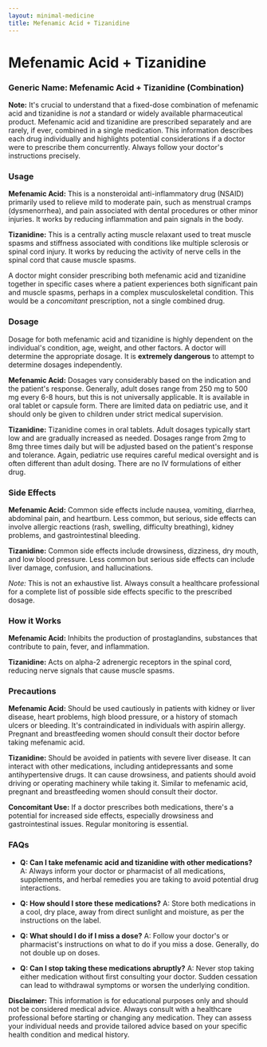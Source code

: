 ```yaml
---
layout: minimal-medicine
title: Mefenamic Acid + Tizanidine
---
```


# Mefenamic Acid + Tizanidine
### Generic Name: Mefenamic Acid + Tizanidine (Combination)

**Note:**  It's crucial to understand that a fixed-dose combination of mefenamic acid and tizanidine is *not* a standard or widely available pharmaceutical product.  Mefenamic acid and tizanidine are prescribed separately and are rarely, if ever, combined in a single medication. This information describes each drug individually and highlights potential considerations if a doctor were to prescribe them concurrently.  Always follow your doctor's instructions precisely.

### Usage

**Mefenamic Acid:** This is a nonsteroidal anti-inflammatory drug (NSAID) primarily used to relieve mild to moderate pain, such as menstrual cramps (dysmenorrhea), and pain associated with dental procedures or other minor injuries.  It works by reducing inflammation and pain signals in the body.


**Tizanidine:** This is a centrally acting muscle relaxant used to treat muscle spasms and stiffness associated with conditions like multiple sclerosis or spinal cord injury. It works by reducing the activity of nerve cells in the spinal cord that cause muscle spasms.

A doctor might consider prescribing both mefenamic acid and tizanidine together in specific cases where a patient experiences both significant pain and muscle spasms,  perhaps in a complex musculoskeletal condition.  This would be a *concomitant* prescription, not a single combined drug.

### Dosage

Dosage for both mefenamic acid and tizanidine is highly dependent on the individual's condition, age, weight, and other factors.  A doctor will determine the appropriate dosage.  It is **extremely dangerous** to attempt to determine dosages independently.

**Mefenamic Acid:**  Dosages vary considerably based on the indication and the patient's response.  Generally, adult doses range from 250 mg to 500 mg every 6-8 hours, but this is not universally applicable.  It is available in oral tablet or capsule form.  There are limited data on pediatric use, and it should only be given to children under strict medical supervision.

**Tizanidine:**  Tizanidine comes in oral tablets.  Adult dosages typically start low and are gradually increased as needed.  Dosages range from 2mg to 8mg three times daily but will be adjusted based on the patient's response and tolerance.  Again, pediatric use requires careful medical oversight and is often different than adult dosing.  There are no IV formulations of either drug.

### Side Effects

**Mefenamic Acid:** Common side effects include nausea, vomiting, diarrhea, abdominal pain, and heartburn. Less common, but serious, side effects can involve allergic reactions (rash, swelling, difficulty breathing), kidney problems, and gastrointestinal bleeding.


**Tizanidine:**  Common side effects include drowsiness, dizziness, dry mouth, and low blood pressure. Less common but serious side effects can include liver damage, confusion, and hallucinations.

*Note:* This is not an exhaustive list.  Always consult a healthcare professional for a complete list of possible side effects specific to the prescribed dosage.

### How it Works

**Mefenamic Acid:** Inhibits the production of prostaglandins, substances that contribute to pain, fever, and inflammation.

**Tizanidine:**  Acts on alpha-2 adrenergic receptors in the spinal cord, reducing nerve signals that cause muscle spasms.

### Precautions

**Mefenamic Acid:**  Should be used cautiously in patients with kidney or liver disease, heart problems, high blood pressure, or a history of stomach ulcers or bleeding.  It's contraindicated in individuals with aspirin allergy.  Pregnant and breastfeeding women should consult their doctor before taking mefenamic acid.


**Tizanidine:**  Should be avoided in patients with severe liver disease.  It can interact with other medications, including antidepressants and some antihypertensive drugs.  It can cause drowsiness, and patients should avoid driving or operating machinery while taking it.  Similar to mefenamic acid, pregnant and breastfeeding women should consult their doctor.


**Concomitant Use:** If a doctor prescribes both medications, there's a potential for increased side effects, especially drowsiness and gastrointestinal issues. Regular monitoring is essential.


### FAQs

* **Q: Can I take mefenamic acid and tizanidine with other medications?**  A:  Always inform your doctor or pharmacist of all medications, supplements, and herbal remedies you are taking to avoid potential drug interactions.

* **Q: How should I store these medications?** A: Store both medications in a cool, dry place, away from direct sunlight and moisture, as per the instructions on the label.

* **Q: What should I do if I miss a dose?** A:  Follow your doctor's or pharmacist's instructions on what to do if you miss a dose.  Generally, do not double up on doses.

* **Q:  Can I stop taking these medications abruptly?** A:  Never stop taking either medication without first consulting your doctor.  Sudden cessation can lead to withdrawal symptoms or worsen the underlying condition.


**Disclaimer:** This information is for educational purposes only and should not be considered medical advice.  Always consult with a healthcare professional before starting or changing any medication.  They can assess your individual needs and provide tailored advice based on your specific health condition and medical history.

